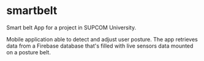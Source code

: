 # smartbelt
Smart belt App for a project in SUPCOM University.

Mobile application able to detect and adjust user posture. The app retrieves data from a Firebase database that's filled with live sensors data mounted on a posture belt.
